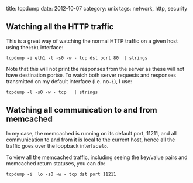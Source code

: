 title: tcpdump
date:    2012-10-07
category: unix
tags: network, http, security

## Watching all the HTTP traffic

This is a great way of watching the normal HTTP traffic on a
given host using the```eth1``` interface:


    tcpdump -i eth1 -l -s0 -w - tcp dst port 80  | strings

Note that this will not print the responses from the server as
these will not have destination port```80```. To watch
both server requests and responses transmitted on my default
interface (i.e. no```-i```), I use:

    tcpdump -l -s0 -w - tcp   | strings

## Watching all communication to and from memcached

In my case, the memcached is running on its default port, 11211, and
all communication to and from it is local to the current host, hence
all the traffic goes over the loopback interface```lo```.

To view all the memcached traffic, including seeing the
key/value pairs and memcached return statuses, you can do:

    tcpdump -i  lo -s0 -w - tcp dst port 11211


